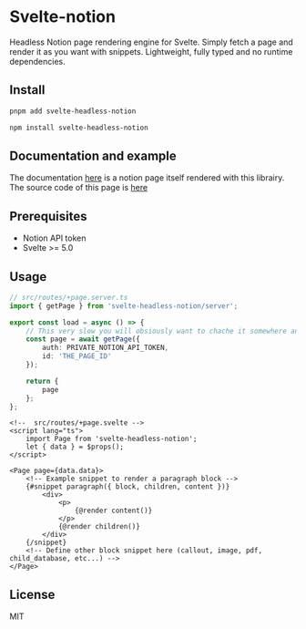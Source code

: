 # Svelte-notion

Headless Notion page rendering engine for Svelte.
Simply fetch a page and render it as you want with snippets.
Lightweight, fully typed and no runtime dependencies.

## Install

```bash
pnpm add svelte-headless-notion
```

```bash
npm install svelte-headless-notion
```

## Documentation and example

The documentation [here](https://svelte-headless-notion.pages.dev) is a notion page itself rendered with this librairy. The source code of this page is [here](https://github.com/beynar/svelte-headless-notion/blob/master/src/routes/%2Bpage.svelte)

## Prerequisites

- Notion API token
- Svelte >= 5.0

## Usage

```ts
// src/routes/+page.server.ts
import { getPage } from 'svelte-headless-notion/server';

export const load = async () => {
	// This very slow you will obsiously want to chache it somewhere and make a custom SWR logic.
	const page = await getPage({
		auth: PRIVATE_NOTION_API_TOKEN,
		id: 'THE_PAGE_ID'
	});

	return {
		page
	};
};
```

```svelte
<!--  src/routes/+page.svelte -->
<script lang="ts">
	import Page from 'svelte-headless-notion';
	let { data } = $props();
</script>

<Page page={data.data}>
	<!-- Example snippet to render a paragraph block -->
	{#snippet paragraph({ block, children, content })}
		<div>
			<p>
				{@render content()}
			</p>
			{@render children()}
		</div>
	{/snippet}
	<!-- Define other block snippet here (callout, image, pdf, child_database, etc...) -->
</Page>
```

## License

MIT
